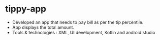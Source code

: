 # tippy-app

* Developed an app that needs to pay bill as per the tip percentile.
* App displays the total amount.
* Tools & technologies : XML, UI development, Kotlin and android studio
